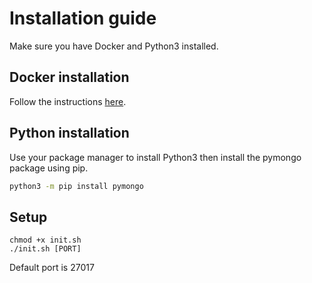 # Installation guide

Make sure you have Docker and Python3 installed.

## Docker installation
Follow the instructions [here](https://docs.docker.com/install/).

## Python installation
Use your package manager to install Python3 then install the pymongo package using pip.
```bash
python3 -m pip install pymongo
```

## Setup
```
chmod +x init.sh
./init.sh [PORT]
```
Default port is 27017